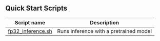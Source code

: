 <!--- 40. Quick Start Scripts -->
## Quick Start Scripts

| Script name | Description |
|-------------|-------------|
| [fp32_inference.sh](/quickstart/text_to_speech/tensorflow/wavenet/inference/cpu/fp32/fp32_inference.sh) | Runs inference with a pretrained model |
